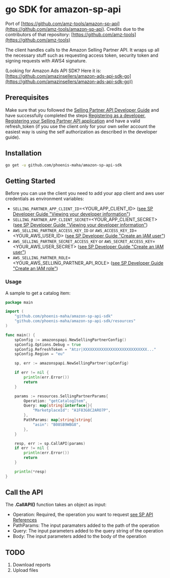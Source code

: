 # go SDK for amazon-sp-api

Port of [https://github.com/amz-tools/amazon-sp-api](https://github.com/amz-tools/amazon-sp-api).
Credits due to the contributors of that repository: [https://github.com/amz-tools](https://github.com/amz-tools)

The client handles calls to the Amazon Selling Partner API. It wraps up all the necessary stuff 
such as requesting access token, security token and signing requests with AWS4 signature.

(Looking for Amazon Ads API SDK? Here it is: [https://github.com/amazinsellers/amazon-ads-api-sdk-go](https://github.com/amazinsellers/amazon-ads-api-sdk-go))

## Prerequisites
Make sure that you followed the [Selling Partner API Developer Guide](https://github.com/amzn/selling-partner-api-docs/blob/main/guides/developer-guide/SellingPartnerApiDeveloperGuide.md)
and have successfully completed the steps [Registering as a developer](https://github.com/amzn/selling-partner-api-docs/blob/main/guides/developer-guide/SellingPartnerApiDeveloperGuide.md#registering-as-a-developer),
[Registering your Selling Partner API application](https://github.com/amzn/selling-partner-api-docs/blob/main/guides/developer-guide/SellingPartnerApiDeveloperGuide.md#registering-your-selling-partner-api-application)
and have a valid refresh_token (if you use the client only for your own seller account the easiest way is using the
self authorization as described in the developer guide).

## Installation
```bash
go get -u github.com/phoenis-maha/amazon-sp-api-sdk
```

## Getting Started
Before you can use the client you need to add your app client and aws user credentials as environment variables:

* `SELLING_PARTNER_APP_CLIENT_ID`=<YOUR_APP_CLIENT_ID> ([see SP Developer Guide "Viewing your developer information"](https://github.com/amzn/selling-partner-api-docs/blob/main/guides/developer-guide/SellingPartnerApiDeveloperGuide.md#viewing-your-developer-information))
* `SELLING_PARTNER_APP_CLIENT_SECRET`=<YOUR_APP_CLIENT_SECRET> ([see SP Developer Guide "Viewing your developer information"](https://github.com/amzn/selling-partner-api-docs/blob/main/guides/developer-guide/SellingPartnerApiDeveloperGuide.md#viewing-your-developer-information))
* `AWS_SELLING_PARTNER_ACCESS_KEY_ID` or `AWS_ACCESS_KEY_ID`=<YOUR_AWS_USER_ID> ([see SP Developer Guide "Create an IAM user"](https://github.com/amzn/selling-partner-api-docs/blob/main/guides/developer-guide/SellingPartnerApiDeveloperGuide.md#step-2-create-an-iam-user))
* `AWS_SELLING_PARTNER_SECRET_ACCESS_KEY` or `AWS_SECRET_ACCESS_KEY`=<YOUR_AWS_USER_SECRET> ([see SP Developer Guide "Create an IAM user"](https://github.com/amzn/selling-partner-api-docs/blob/main/guides/developer-guide/SellingPartnerApiDeveloperGuide.md#step-2-create-an-iam-user))
* `AWS_SELLING_PARTNER_ROLE`=<YOUR_AWS_SELLING_PARTNER_API_ROLE> ([see SP Developer Guide "Create an IAM role"](https://github.com/amzn/selling-partner-api-docs/blob/main/guides/developer-guide/SellingPartnerApiDeveloperGuide.md#step-4-create-an-iam-role))

### Usage

A sample to get a catalog item:
```go
package main 

import (
	"github.com/phoenis-maha/amazon-sp-api-sdk"
	"github.com/phoenis-maha/amazon-sp-api-sdk/resources"
)

func main() {
	spConfig := amazonspapi.NewSellingPartnerConfig()
	spConfig.Options.Debug = true
	spConfig.RefreshToken = "Atzr|XXXXXXXXXXXXXXXXXXXXXXXXXXXX..."
	spConfig.Region = "eu"

	sp, err := amazonspapi.NewSellingPartner(spConfig)

	if err != nil {
		println(err.Error())
		return
	}

	params := resources.SellingPartnerParams{
		Operation: "getCatalogItem",
		Query: map[string]interface{}{
			"MarketplaceId": "A1F83G8C2ARO7P",
		},
		PathParams: map[string]string{
			"asin": "B08SB9WBG8",
		},
	}

	resp, err := sp.CallAPI(params)
	if err != nil {
		println(err.Error())
		return
	}

	println(*resp)
}
```

## Call the API

The **.CallAPI()** function takes an object as input:
* Operation: Required, the operation you want to request [see SP API References](https://github.com/amzn/selling-partner-api-docs/tree/main/references)
* PathParams: The input paramaters added to the path of the operation
* Query: The input parameters added to the query string of the operation
* Body: The input parameters added to the body of the operation

## TODO
1. Download reports
2. Upload files
